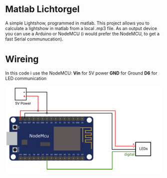 # Matlab Lichtorgel
A simple Lightshow, programmed in matlab. This project allows you to calculate a lightshow in matlab from a local .mp3 file. As an output device you can use a Arduino or NodeMCU (i would prefer the NodeMCU, to get a fast Serial communucation).

# Wireing

In this code i use the NodeMCU:
**Vin** for 5V power
**GND** for Ground
**D6** for LED communication


![](Assets/Plan.png)
